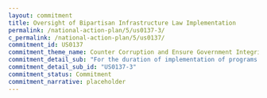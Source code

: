 ```yaml
---
layout: commitment
title: Oversight of Bipartisan Infrastructure Law Implementation
permalink: /national-action-plan/5/us0137-3/
c_permalink: /national-action-plan/5/us0137/
commitment_id: US0137
commitment_theme_name: Counter Corruption and Ensure Government Integrity and Accountability to the Public
commitment_detail_sub: "For the duration of implementation of programs in BIL, the Biden-Harris Administration commits to implementing this guidance by... collaborating with the IG and oversight community, including by engaging with IGs on the front end of program design and holding regular joint program review meetings with IGs;"
commitment_detail_sub_id: "US0137-3"
commitment_status: Commitment
commitment_narrative: placeholder
---
```


